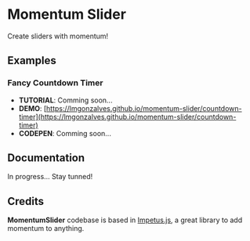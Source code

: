 # Momentum Slider

Create sliders with momentum!

## Examples

### Fancy Countdown Timer

- **TUTORIAL**: Comming soon...
- **DEMO**: [https://lmgonzalves.github.io/momentum-slider/countdown-timer](https://lmgonzalves.github.io/momentum-slider/countdown-timer)
- **CODEPEN**: Comming soon...

## Documentation

In progress... Stay tunned!

## Credits

**MomentumSlider** codebase is based in [Impetus.js](http://chrisbateman.github.io/impetus), a great library to add momentum to anything.
